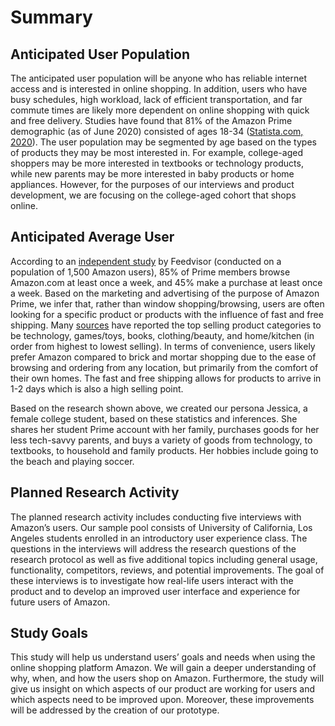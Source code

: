 # Summary
## Anticipated User Population
The anticipated user population will be anyone who has reliable internet access and is interested in online shopping. In addition, users who have busy schedules, high workload, lack of efficient transportation, and far commute times are likely more dependent on online shopping with quick and free delivery. Studies have found that 81% of the Amazon Prime demographic (as of June 2020) consisted of ages 18-34 ([Statista.com, 2020](https://www.statista.com/statistics/304940/amazon-prime-us-age-distribution/)). The user population may be segmented by age based on the types of products they may be most interested in. For example, college-aged shoppers may be more interested in textbooks or technology products, while new parents may be more interested in baby products or home appliances. However, for the purposes of our interviews and product development, we are focusing on the college-aged cohort that shops online.  

## Anticipated Average User
According to an [independent study](https://www.usatoday.com/story/money/shopping/2018/01/19/how-often-do-prime-members-buy-from-amazon/109596624/) by Feedvisor (conducted on a population of 1,500 Amazon users), 85% of Prime members browse Amazon.com at least once a week, and 45% make a purchase at least once a week. Based on the marketing and advertising of the purpose of Amazon Prime, we infer that, rather than window shopping/browsing, users are often looking for a specific product or products with the influence of fast and free shipping. Many [sources](https://www.sellbrite.com/blog/amazon-product-categories/) have reported the top selling product categories to be technology, games/toys, books, clothing/beauty, and home/kitchen (in order from highest to lowest selling). In terms of convenience, users likely prefer Amazon compared to brick and mortar shopping due to the ease of browsing and ordering from any location, but primarily from the comfort of their own homes. The fast and free shipping allows for products to arrive in 1-2 days which is also a high selling point.  

Based on the research shown above, we created our persona Jessica, a female college student, based on these statistics and inferences. She shares her student Prime account with her family, purchases goods for her less tech-savvy parents, and buys a variety of goods from technology, to textbooks, to household and family products. Her hobbies include going to the beach and playing soccer.

## Planned Research Activity
The planned research activity includes conducting five interviews with Amazon’s users. Our sample pool consists of University of California, Los Angeles students enrolled in an introductory user experience class. The questions in the interviews will address the research questions of the research protocol as well as five additional topics including general usage, functionality, competitors, reviews, and potential improvements. The goal of these interviews is to investigate how real-life users interact with the product and to develop an improved user interface and experience for future users of Amazon.  

## Study Goals
This study will help us understand users’ goals and needs when using the online shopping platform Amazon. We will gain a deeper understanding of why, when, and how the users shop on Amazon. Furthermore, the study will give us insight on which aspects of our product are working for users and which aspects need to be improved upon. Moreover, these improvements will be addressed by the creation of our prototype.  
